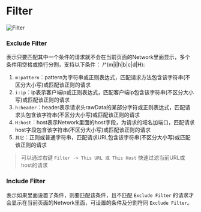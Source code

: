 # Filter
![Filter](https://user-images.githubusercontent.com/11450939/49695998-2bbe3f80-fbde-11e8-8c3a-a491492f4d80.png)

### Exclude Filter
表示只要匹配其中一个条件的请求就不会在当前页面的Network里面显示，多个条件用空格或换行分割，支持以下条件：
/^(m|i|h|b|c|d|H):
1. `m:pattern`：pattern为字符串或正则表达式，匹配请求方法包含该字符串(不区分大小写)或匹配该正则的请求
2. `i:ip`：ip表示客户端ip或正则表达式，匹配客户端ip包含该字符串(不区分大小写)或匹配该正则的请求
3. `h:header`：header表示请求头rawData的某部分字符或正则表达式，匹配请求头包含该字符串(不区分大小写)或匹配该正则的请求
4. `H:host`：host表示Network里面的host字段，为请求的域名加端口，匹配请求host字段包含该字符串(不区分大小写)或匹配该正则的请求
5. `其它`：正则或普通字符串，匹配请求URL包含该字符串(不区分大小写)或匹配该正则的请求

> 可以通过右键 `Filter -> This URL 或 This Host` 快速过滤当前URL或host的请求

### Include Filter
表示如果里面设置了条件，则要匹配该条件，且不匹配 `Exclude Filter` 的请求才会显示在当前页面的Network里面，可设置的条件及分割符同 `Exclude Filter`。
